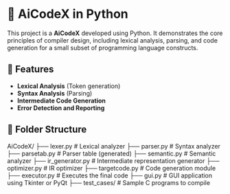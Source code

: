 # 🧠 AiCodeX in Python

This project is a **AiCodeX** developed using Python. It demonstrates the core principles of compiler design, including lexical analysis, parsing, and code generation for a small subset of programming language constructs.

## 📌 Features

- **Lexical Analysis** (Token generation)
- **Syntax Analysis** (Parsing)
- **Intermediate Code Generation**
- **Error Detection and Reporting**


## 📁 Folder Structure
AiCodeX/
├── lexer.py # Lexical analyzer
├── parser.py # Syntax analyzer
├── parsetab.py # Parser table (generated)
├── semantic.py # Semantic analyzer
├── ir_generator.py # Intermediate representation generator
├── optimizer.py # IR optimizer
├── targetcode.py # Code generation module
├── executor.py # Executes the final code
├── gui.py # GUI application using Tkinter or PyQt
├── test_cases/ # Sample C programs to compile


